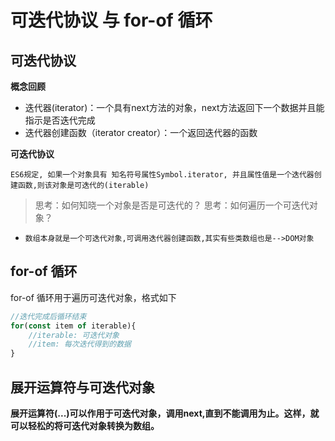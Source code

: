 # 可迭代协议 与 for-of 循环

## 可迭代协议

**概念回顾**

- 迭代器(iterator)：一个具有next方法的对象，next方法返回下一个数据并且能指示是否迭代完成
- 迭代器创建函数（iterator creator）：一个返回迭代器的函数

**可迭代协议**

`ES6规定, 如果一个对象具有 知名符号属性Symbol.iterator, 并且属性值是一个迭代器创建函数,则该对象是可迭代的(iterable)`

> 思考：如何知晓一个对象是否是可迭代的？
> 思考：如何遍历一个可迭代对象？

- `数组本身就是一个可迭代对象,可调用迭代器创建函数,其实有些类数组也是-->DOM对象`

## for-of 循环

for-of 循环用于遍历可迭代对象，格式如下

```js
//迭代完成后循环结束
for(const item of iterable){
    //iterable: 可迭代对象
    //item: 每次迭代得到的数据
}
```

## 展开运算符与可迭代对象

**展开运算符(...)可以作用于可迭代对象，调用next,直到不能调用为止。这样，就可以轻松的将可迭代对象转换为数组。**